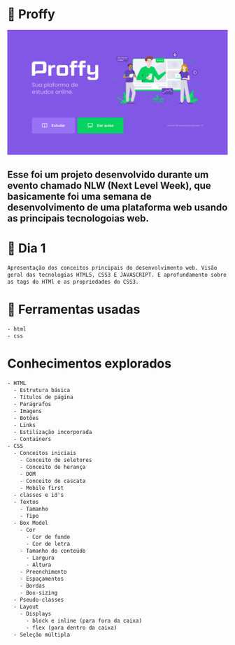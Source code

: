 # :link: Proffy

![Home-da-plataforma](https://github.com/ThiagoOliveiraCordeiro/Plataforma-Proffy/blob/master/images/readme/Home.svg)


## Esse foi um projeto desenvolvido durante um evento chamado NLW (Next Level Week), que basicamente foi uma semana de desenvolvimento de uma plataforma web usando as principais tecnologoias web. 

#  :link: Dia 1
    Apresentação dos conceitos principais do desenvolvimento web. Visão geral das tecnologias HTML5, CSS3 E JAVASCRIPT. E aprofundamento sobre as tags do HTMl e as propriedades do CSS3.

#  :link: Ferramentas usadas
    - html
    - css


# Conhecimentos explorados
    - HTML
      - Estrutura básica
      - Títulos de página
      - Parágrafos
      - Imagens
      - Botões
      - Links
      - Estilização incorporada
      - Containers
    - CSS
      - Conceitos iniciais
        - Conceito de seletores
        - Conceito de herança
        - DOM
        - Conceito de cascata
        - Mobile first
      - classes e id's
      - Textos
        - Tamanho
        - Tipo
      - Box Model
        - Cor
          - Cor de fundo 
          - Cor de letra
        - Tamanho do conteúdo
          - Largura
          - Altura
        - Preenchimento
        - Espaçamentos
        - Bordas
        - Box-sizing
      - Pseudo-classes
      - Layout
        - Displays
          - block e inline (para fora da caixa)
          - flex (para dentro da caixa)
      - Seleção múltipla